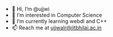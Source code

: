 - 👋 Hi, I’m @ujjwi
- 👀 I’m interested in Computer Science
- 🌱 I’m currently learning webdl and C++
- 📫 Reach me at ujjwalr@iitbhilai.ac.in

<!---
ujjwi/ujjwi is a ✨ special ✨ repository because its `README.md` (this file) appears on your GitHub profile.
You can click the Preview link to take a look at your changes.
--->
